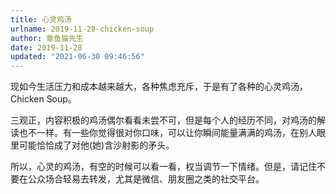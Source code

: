 ```yaml
---
title: 心灵鸡汤
urlname: 2019-11-28-chicken-soup
author: 章鱼猫先生
date: 2019-11-28
updated: "2021-06-30 09:46:56"
---
```


现如今生活压力和成本越来越大，各种焦虑充斥，于是有了各种的心灵鸡汤，Chicken Soup。

三观正，内容积极的鸡汤偶尔看看未尝不可，但是每个人的经历不同，对鸡汤的解读也不一样。有一些你觉得很对你口味，可以让你瞬间能量满满的鸡汤，在别人眼里可能恰恰成了对他(她)含沙射影的矛头。

所以，心灵的鸡汤，有空的时候可以看一看，权当调节一下情绪。但是，请记住不要在公众场合轻易去转发，尤其是微信、朋友圈之类的社交平台。
